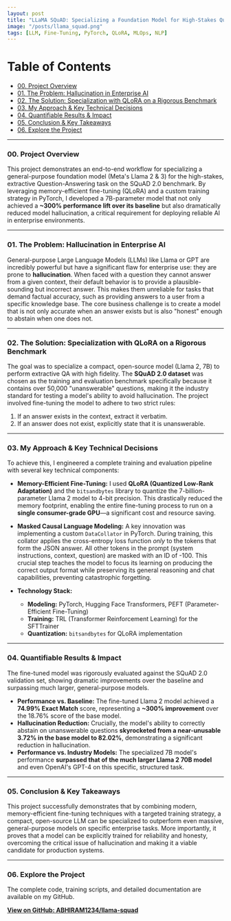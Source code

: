 ```yaml
---
layout: post
title: "LLaMA SQuAD: Specializing a Foundation Model for High-Stakes Question Answering"
image: "/posts/llama_squad.png" 
tags: [LLM, Fine-Tuning, PyTorch, QLoRA, MLOps, NLP]
---
```


# Table of Contents
- [00. Project Overview](#overview-main)
- [01. The Problem: Hallucination in Enterprise AI](#problem)
- [02. The Solution: Specialization with QLoRA on a Rigorous Benchmark](#solution)
- [03. My Approach & Key Technical Decisions](#approach)
- [04. Quantifiable Results & Impact](#results)
- [05. Conclusion & Key Takeaways](#conclusion)
- [06. Explore the Project](#repo-link)

___

### <a name="overview-main"></a> 00. Project Overview

This project demonstrates an end-to-end workflow for specializing a general-purpose foundation model (Meta's Llama 2 & 3) for the high-stakes, extractive Question-Answering task on the SQuAD 2.0 benchmark. By leveraging memory-efficient fine-tuning (QLoRA) and a custom training strategy in PyTorch, I developed a 7B-parameter model that not only achieved a **~300% performance lift over its baseline** but also dramatically reduced model hallucination, a critical requirement for deploying reliable AI in enterprise environments.

___

### <a name="problem"></a> 01. The Problem: Hallucination in Enterprise AI

General-purpose Large Language Models (LLMs) like Llama or GPT are incredibly powerful but have a significant flaw for enterprise use: they are prone to **hallucination**. When faced with a question they cannot answer from a given context, their default behavior is to provide a plausible-sounding but incorrect answer. This makes them unreliable for tasks that demand factual accuracy, such as providing answers to a user from a specific knowledge base. The core business challenge is to create a model that is not only accurate when an answer exists but is also "honest" enough to abstain when one does not.

___

### <a name="solution"></a> 02. The Solution: Specialization with QLoRA on a Rigorous Benchmark

The goal was to specialize a compact, open-source model (Llama 2, 7B) to perform extractive QA with high fidelity. The **SQuAD 2.0 dataset** was chosen as the training and evaluation benchmark specifically because it contains over 50,000 "unanswerable" questions, making it the industry standard for testing a model's ability to avoid hallucination. The project involved fine-tuning the model to adhere to two strict rules:
1.  If an answer exists in the context, extract it verbatim.
2.  If an answer does not exist, explicitly state that it is unanswerable.

___

### <a name="approach"></a> 03. My Approach & Key Technical Decisions

To achieve this, I engineered a complete training and evaluation pipeline with several key technical components:

*   **Memory-Efficient Fine-Tuning:** I used **QLoRA (Quantized Low-Rank Adaptation)** and the `bitsandbytes` library to quantize the 7-billion-parameter Llama 2 model to 4-bit precision. This drastically reduced the memory footprint, enabling the entire fine-tuning process to run on a **single consumer-grade GPU**—a significant cost and resource saving.

*   **Masked Causal Language Modeling:** A key innovation was implementing a custom `DataCollator` in PyTorch. During training, this collator applies the cross-entropy loss function *only* to the tokens that form the JSON answer. All other tokens in the prompt (system instructions, context, question) are masked with an ID of -100. This crucial step teaches the model to focus its learning on producing the correct output format while preserving its general reasoning and chat capabilities, preventing catastrophic forgetting.

*   **Technology Stack:**
    *   **Modeling:** PyTorch, Hugging Face Transformers, PEFT (Parameter-Efficient Fine-Tuning)
    *   **Training:** TRL (Transformer Reinforcement Learning) for the SFTTrainer
    *   **Quantization:** `bitsandbytes` for QLoRA implementation

___

### <a name="results"></a> 04. Quantifiable Results & Impact

The fine-tuned model was rigorously evaluated against the SQuAD 2.0 validation set, showing dramatic improvements over the baseline and surpassing much larger, general-purpose models.

*   **Performance vs. Baseline:** The fine-tuned Llama 2 model achieved a **74.99% Exact Match** score, representing a **~300% improvement** over the 18.76% score of the base model.
*   **Hallucination Reduction:** Crucially, the model's ability to correctly abstain on unanswerable questions **skyrocketed from a near-unusable 3.72% in the base model to 82.02%**, demonstrating a significant reduction in hallucination.
*   **Performance vs. Industry Models:** The specialized 7B model's performance **surpassed that of the much larger Llama 2 70B model** and even OpenAI's GPT-4 on this specific, structured task.

___

### <a name="conclusion"></a> 05. Conclusion & Key Takeaways

This project successfully demonstrates that by combining modern, memory-efficient fine-tuning techniques with a targeted training strategy, a compact, open-source LLM can be specialized to outperform even massive, general-purpose models on specific enterprise tasks. More importantly, it proves that a model can be explicitly trained for reliability and honesty, overcoming the critical issue of hallucination and making it a viable candidate for production systems.

___

### <a name="repo-link"></a> 06. Explore the Project

The complete code, training scripts, and detailed documentation are available on my GitHub.

[**View on GitHub: ABHIRAM1234/llama-squad**](https://github.com/ABHIRAM1234/llama-squad)